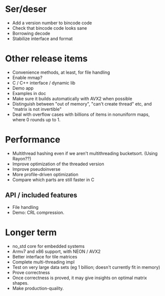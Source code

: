# Ser/deser

* Add a version number to bincode code
* Check that bincode code looks sane
* Borrowing decode
* Stabilize interface and format

# Other release items

* Convenience methods, at least, for file handling
* Enable mmap?
* C / C++ interface / dynamic lib
* Demo app
* Examples in doc
* Make sure it builds automatically with AVX2 when possible
* Distinguish between "out of memory", "can't create thread" etc, and "matrix is not invertible"
* Deal with overflow cases with billions of items in nonuniform maps, where 0 rounds up to 1.

# Performance

* Multithread hashing even if we aren't multithreading bucketsort.  (Using Rayon??)
* Improve optimization of the threaded version
* Improve pseudoinverse
* More profile-driven optimization
* Compare which parts are still faster in C

## API / included features

* File handling
* Demo: CRL compression.

# Longer term

* no_std core for embedded systems
* Armv7 and x86 support, with NEON / AVX2
* Better interface for tile matrices
* Complete multi-threading impl
* Test on very large data sets (eg 1 billion; doesn't currently fit in memory)
* Prove correctness
* Once correctness is proved, it may give insights on optimal matrix shapes.
* Make production-quality.
